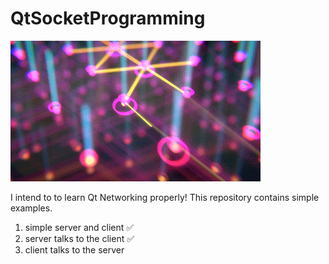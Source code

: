 # QtSocketProgramming
![alt text](https://github.com/thenaserov/QtSocketProgramming/blob/main/res/networking.gif)

I intend to to learn Qt Networking properly!
This repository contains simple examples.

1. simple server and client ✅️
2. server talks to the client ✅️
3. client talks to the server
